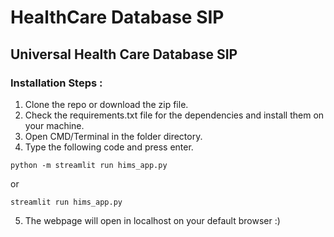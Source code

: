 # HealthCare Database SIP

## Universal Health Care Database SIP ##

### Installation Steps : ###

1) Clone the repo or download the zip file.
2) Check the requirements.txt file for the dependencies and install them on your machine.
3) Open CMD/Terminal in the folder directory.
4) Type the following code and press enter.
```
python -m streamlit run hims_app.py
```
 or
 
```
streamlit run hims_app.py
```
5) The webpage will open in localhost on your default browser :)





